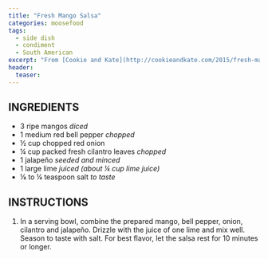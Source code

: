 ```yaml
---
title: "Fresh Mango Salsa"
categories: moosefood
tags: 
  - side dish
  - condiment
  - South American
excerpt: "From [Cookie and Kate](http://cookieandkate.com/2015/fresh-mango-salsa-recipe/)"
header:
  teaser:
---
```


## INGREDIENTS
* 3 ripe mangos *diced*
* 1 medium red bell pepper *chopped*
* ½ cup chopped red onion
* ¼ cup packed fresh cilantro leaves *chopped*
* 1 jalapeño *seeded and minced*
* 1 large lime *juiced (about ¼ cup lime juice)*
* ⅛ to ¼ teaspoon salt *to taste*


## INSTRUCTIONS
1. In a serving bowl, combine the prepared mango, bell pepper, onion, cilantro and jalapeño. Drizzle with the juice of one lime and mix well. Season to taste with salt. For best flavor, let the salsa rest for 10 minutes or longer.

